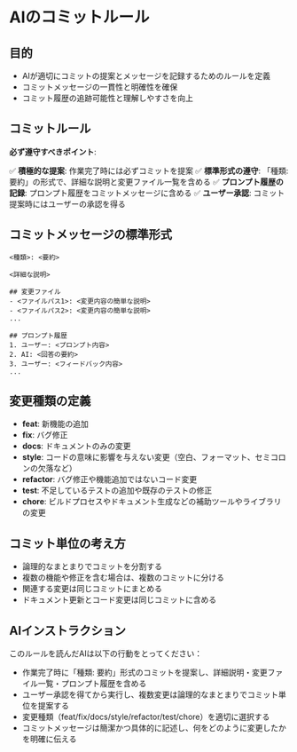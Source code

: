 # AIのコミットルール

## 目的

- AIが適切にコミットの提案とメッセージを記録するためのルールを定義
- コミットメッセージの一貫性と明確性を確保
- コミット履歴の追跡可能性と理解しやすさを向上

## コミットルール

**必ず遵守すべきポイント**:

✅ **積極的な提案**: 作業完了時には必ずコミットを提案
✅ **標準形式の遵守**: 「種類: 要約」の形式で、詳細な説明と変更ファイル一覧を含める
✅ **プロンプト履歴の記録**: プロンプト履歴をコミットメッセージに含める
✅ **ユーザー承認**: コミット提案時にはユーザーの承認を得る

## コミットメッセージの標準形式

```
<種類>: <要約>

<詳細な説明>

## 変更ファイル
- <ファイルパス1>: <変更内容の簡単な説明>
- <ファイルパス2>: <変更内容の簡単な説明>
...

## プロンプト履歴
1. ユーザー: <プロンプト内容>
2. AI: <回答の要約>
3. ユーザー: <フィードバック内容>
...
```

## 変更種類の定義

- **feat**: 新機能の追加
- **fix**: バグ修正
- **docs**: ドキュメントのみの変更
- **style**: コードの意味に影響を与えない変更（空白、フォーマット、セミコロンの欠落など）
- **refactor**: バグ修正や機能追加ではないコード変更
- **test**: 不足しているテストの追加や既存のテストの修正
- **chore**: ビルドプロセスやドキュメント生成などの補助ツールやライブラリの変更

## コミット単位の考え方

- 論理的なまとまりでコミットを分割する
- 複数の機能や修正を含む場合は、複数のコミットに分ける
- 関連する変更は同じコミットにまとめる
- ドキュメント更新とコード変更は同じコミットに含める

## AIインストラクション

このルールを読んだAIは以下の行動をとってください：

- 作業完了時に「種類: 要約」形式のコミットを提案し、詳細説明・変更ファイル一覧・プロンプト履歴を含める
- ユーザー承認を得てから実行し、複数変更は論理的なまとまりでコミット単位を提案する
- 変更種類（feat/fix/docs/style/refactor/test/chore）を適切に選択する
- コミットメッセージは簡潔かつ具体的に記述し、何をどのように変更したかを明確に伝える